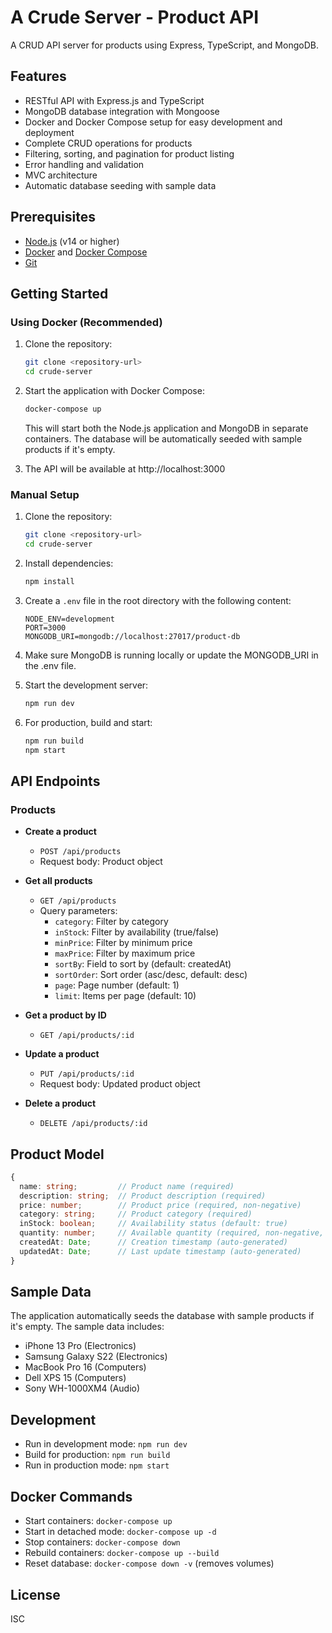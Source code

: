 # A Crude Server - Product API

A CRUD API server for products using Express, TypeScript, and MongoDB.

## Features

- RESTful API with Express.js and TypeScript
- MongoDB database integration with Mongoose
- Docker and Docker Compose setup for easy development and deployment
- Complete CRUD operations for products
- Filtering, sorting, and pagination for product listing
- Error handling and validation
- MVC architecture
- Automatic database seeding with sample data

## Prerequisites

- [Node.js](https://nodejs.org/) (v14 or higher)
- [Docker](https://www.docker.com/) and [Docker Compose](https://docs.docker.com/compose/)
- [Git](https://git-scm.com/)

## Getting Started

### Using Docker (Recommended)

1. Clone the repository:
   ```bash
   git clone <repository-url>
   cd crude-server
   ```

2. Start the application with Docker Compose:
   ```bash
   docker-compose up
   ```

   This will start both the Node.js application and MongoDB in separate containers.
   The database will be automatically seeded with sample products if it's empty.

3. The API will be available at http://localhost:3000

### Manual Setup

1. Clone the repository:
   ```bash
   git clone <repository-url>
   cd crude-server
   ```

2. Install dependencies:
   ```bash
   npm install
   ```

3. Create a `.env` file in the root directory with the following content:
   ```
   NODE_ENV=development
   PORT=3000
   MONGODB_URI=mongodb://localhost:27017/product-db
   ```

4. Make sure MongoDB is running locally or update the MONGODB_URI in the .env file.

5. Start the development server:
   ```bash
   npm run dev
   ```

6. For production, build and start:
   ```bash
   npm run build
   npm start
   ```

## API Endpoints

### Products

- **Create a product**
  - `POST /api/products`
  - Request body: Product object

- **Get all products**
  - `GET /api/products`
  - Query parameters:
    - `category`: Filter by category
    - `inStock`: Filter by availability (true/false)
    - `minPrice`: Filter by minimum price
    - `maxPrice`: Filter by maximum price
    - `sortBy`: Field to sort by (default: createdAt)
    - `sortOrder`: Sort order (asc/desc, default: desc)
    - `page`: Page number (default: 1)
    - `limit`: Items per page (default: 10)

- **Get a product by ID**
  - `GET /api/products/:id`

- **Update a product**
  - `PUT /api/products/:id`
  - Request body: Updated product object

- **Delete a product**
  - `DELETE /api/products/:id`

## Product Model

```typescript
{
  name: string;         // Product name (required)
  description: string;  // Product description (required)
  price: number;        // Product price (required, non-negative)
  category: string;     // Product category (required)
  inStock: boolean;     // Availability status (default: true)
  quantity: number;     // Available quantity (required, non-negative, default: 0)
  createdAt: Date;      // Creation timestamp (auto-generated)
  updatedAt: Date;      // Last update timestamp (auto-generated)
}
```

## Sample Data

The application automatically seeds the database with sample products if it's empty. The sample data includes:

- iPhone 13 Pro (Electronics)
- Samsung Galaxy S22 (Electronics)
- MacBook Pro 16 (Computers)
- Dell XPS 15 (Computers)
- Sony WH-1000XM4 (Audio)

## Development

- Run in development mode: `npm run dev`
- Build for production: `npm run build`
- Run in production mode: `npm start`

## Docker Commands

- Start containers: `docker-compose up`
- Start in detached mode: `docker-compose up -d`
- Stop containers: `docker-compose down`
- Rebuild containers: `docker-compose up --build`
- Reset database: `docker-compose down -v` (removes volumes)

## License

ISC